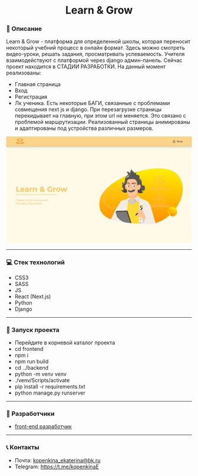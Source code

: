<h1 align="center">Learn & Grow</h1>

### :pushpin: Описание

Learn & Grow - платформа для определенной школы, которая переносит некоторый учебний процесс
в онлайн формат. Здесь можно смотреть видео-уроки, решать задания, просматривать успеваемость.
Учителя взаимодействуют с платформой через django админ-панель.
Сейчас проект находится в СТАДИИ РАЗРАБОТКИ. На данный момент реализованы:
- Главная страница
- Вход
- Регистрация
- Лк ученика.
Есть некоторые БАГИ, связанные с проблемами совмещения next js и django. При перезагрузке
страницы перекидывает на главную, при этом url не меняется. Это связано с проблемой маршрутизации.
Реализованный страницы анимированы и адаптированы под устройства различных размеров.

![Фото главной страницы](/frontend/public/img/readme.jpg)

___

### :computer: Стек технологий
- CSS3
- SASS
- JS
- React (Next.js)
- Python
- Django
___

### :rocket: Запуск проекта
- Перейдите в корневой каталог проекта
- cd frontend
- npm i
- npm run build
- cd ../backend
- python -m venv venv
- ./venv/Scripts/activate
- pip install -r requirements.txt
- python manage.py runserver
___

### :paperclip: Разработчики
- [front-end разработчик](https://github.com/EkaterinaKopenkina)
___

### :telephone_receiver: Контакты
- Почта: [kopenkina_ekaterina@bk.ru](mailto:kopenkina_ekaterina@bk.ru)
- Telegram: https://t.me/kopenkinaE
